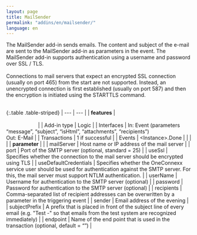```yaml
---
layout: page
title: MailSender
permalink: "addins/en/mailsender/"
language: en
---
```


The MailSender add-in sends emails. The content and subject of the e-mail are sent to the MailSender add-in as parameters in the event. The MailSender add-in supports authentication using a username and password over SSL / TLS.<br /><br />
Connections to mail servers that expect an encrypted SSL connection (usually on port 465) from the start are not supported. Instead, an unencrypted connection is first established (usually on port 587) and then the encryption is initiated using the STARTTLS command.
<br/><br/>

{:.table .table-striped}
| --- | --- |
| __features__ | &nbsp;&nbsp;&nbsp;&nbsp;&nbsp;&nbsp;&nbsp;&nbsp;&nbsp;&nbsp;&nbsp;&nbsp;&nbsp;&nbsp;&nbsp;&nbsp;&nbsp;&nbsp;&nbsp;&nbsp;&nbsp;&nbsp;&nbsp;&nbsp;&nbsp;&nbsp;&nbsp;&nbsp;&nbsp;&nbsp;&nbsp;&nbsp;&nbsp;&nbsp;&nbsp;&nbsp;&nbsp;&nbsp;&nbsp;&nbsp;&nbsp;&nbsp;&nbsp;&nbsp;&nbsp;&nbsp;&nbsp;&nbsp;&nbsp;&nbsp;&nbsp;&nbsp;&nbsp;&nbsp;&nbsp;&nbsp;&nbsp;&nbsp;&nbsp;&nbsp;&nbsp;&nbsp;&nbsp;&nbsp;&nbsp;&nbsp;&nbsp;&nbsp;&nbsp;&nbsp;&nbsp;&nbsp;&nbsp;&nbsp;&nbsp;&nbsp;&nbsp;&nbsp;&nbsp;&nbsp;&nbsp;&nbsp;&nbsp;&nbsp;&nbsp;&nbsp;&nbsp;&nbsp;&nbsp;&nbsp;&nbsp;&nbsp;&nbsp;&nbsp;&nbsp;&nbsp;&nbsp;&nbsp;&nbsp;&nbsp;&nbsp;&nbsp;&nbsp;&nbsp;&nbsp;&nbsp;&nbsp;&nbsp;&nbsp;&nbsp;&nbsp;&nbsp;&nbsp;&nbsp;&nbsp;&nbsp;&nbsp;&nbsp;&nbsp;&nbsp;&nbsp;&nbsp;&nbsp;&nbsp;&nbsp;&nbsp;&nbsp;&nbsp;&nbsp;&nbsp;&nbsp;&nbsp;&nbsp;&nbsp;&nbsp;&nbsp;&nbsp;&nbsp;&nbsp;&nbsp;&nbsp;&nbsp;&nbsp;&nbsp;&nbsp;&nbsp;&nbsp;&nbsp;&nbsp; |
| Add-in type | Logic |
| Interfaces | In: Event (parameters “message”, “subject”, “isHtml”, “attachments”, “recipients”)<br/> Out: E-Mail |
| Transactions | 1 if successful |
| Events | &lt;Instance&gt;.Done |
| | |
| __parameter__ | |
| mailServer | Host name or IP address of the mail server |
| port | Port of the SMTP server (optional, standard = 25) |
| useSsl | Specifies whether the connection to the mail server should be encrypted using TLS |
| useDefaultCredentials | Specifies whether the OneConnexx service user should be used for authentication against the SMTP server. For this, the mail server must support NTLM authentication. |
| userName | Username for authentication to the SMTP server (optional) |
| password | Password for authentication to the SMTP server (optional) |
| recipients | Comma-separated list of recipient addresses can be overwritten by a parameter in the triggering event |
| sender | Email address of the evening |
| subjectPrefix | A prefix that is placed in front of the subject line of every email (e.g. "Test -" so that emails from the test system are recognized immediately) |
| endpoint | Name of the end point that is used in the transaction (optional, default = “”) |


<!-- 
### Anwendungsbeispiele 

ToDo
-->

